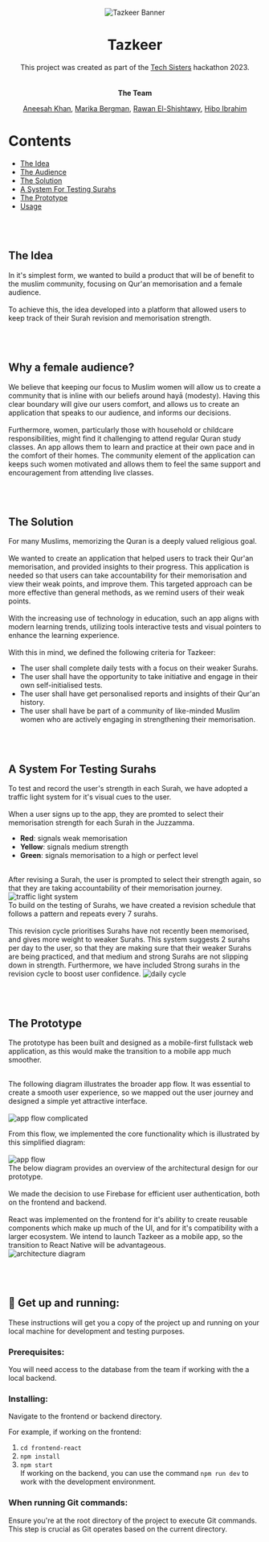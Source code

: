 <p align="center">
  <img src="/assets/tazkeer_banner_dark.png" alt="Tazkeer Banner">
</p>

<div align="center">
    <h1>
        Tazkeer
    </h1>
    <div>
        This project was created as part of the <a href="https://www.tech-sisters.com/">Tech Sisters</a> hackathon 2023.
    </div>
  <br/>
  <br/>
    <strong> The Team </strong>
    <p>
     <a href="https://github.com/annoinspace">Aneesah Khan</a>,  
     <a href="https://github.com/mariberg">Marika Bergman</a>,
      <a href="https://github.com/rawanshisht">Rawan El-Shishtawy</a>, 
      <a href="https://github.com/hiboibrahim">Hibo Ibrahim</a> 
    </p>
</div>
 
  <div>
   <h1>
     Contents
   </h1>
<ul>
 <li><a href="#idea">The Idea</a></li>
    <li><a href="#audience">The Audience</a></li>
    <li><a href="#solution">The Solution</a></li>
    <li><a href="#tls">A System For Testing Surahs</a></li>
    <li><a href="#prototype">The Prototype</a></li>
    <li><a href="#usage">Usage</a></li>
  
</ul>
  </div>
  <br/>
  <br/>
<div>
  <h2 id="idea">
    The Idea
  </h2>
  <p>
    In it's simplest form, we wanted to build a product that will be of benefit to the muslim community, focusing on Qur'an memorisation and a female audience. 
    <br/>
    <br/>
    To achieve this, the idea developed into a platform that allowed users to keep track of their Surah revision and memorisation strength. 
  <p>
  <br/>
  <br/>
      <h2 id="audience">
    Why a female audience?
  </h2>
  <p>
    We believe that keeping our focus to Muslim women will allow us to create a community that is inline with our beliefs around hayā (modesty). Having this clear boundary will give our users comfort, and allows us to create an application that speaks to our audience, and informs our decisions.
<br/>
    <br/>
   Furthermore, women, particularly those with household or childcare responsibilities, might find it challenging to attend regular Quran study classes. An app allows them to learn and practice at their own pace and in the comfort of their homes. The community element of the application can keeps such women motivated and allows them to feel the same support and encouragement from attending live classes.
  <p>
  <br/>
  <br/>
  <h2 id="solution">
    The Solution
  </h2>
  <p>
  For many Muslims, memorizing the Quran is a deeply valued religious goal.
    <br/>
    <br/>
    We wanted to create an application that helped users to track their Qur'an memorisation, 
   and provided insights to their progress. This application is needed so that users can take 
    accountability for their memorisation and view their weak points, and improve them. This targeted approach can be more effective than general methods, as we remind users of their weak points.
    <br/>
    <br/>
    With the increasing use of technology in education, such an app aligns with modern learning trends, utilizing tools interactive tests and visual pointers to enhance the learning experience.
  
  <br/>
   <br/>
  With this in mind, we defined the following criteria for Tazkeer:
      <ul>
      <li>The user shall complete daily tests with a focus on their weaker Surahs.</li>
      <li>The user shall have the opportunity to take initiative and engage in their own self-initialised tests.</li>
      <li>The user shall have get personalised reports and insights of their Qur'an history.</li>
      <li>The user shall have be part of a community of like-minded Muslim women who are actively engaging in strengthening their memorisation.</li>
    </ul>
  <p>
  <br/>
  <br/>
    <h2 id="tls">
   A System For Testing Surahs
  </h2>
  <p>
To test and record the user's strength in each Surah, we have adopted a traffic light system for it's visual cues to the user. 
<br/>
<br/>
When a user signs up to the app, they are promted to select their memorisation strength for each Surah in the Juzzamma.
<br/>
<ul>
<li><strong>Red</strong>: signals weak memorisation</li>
<li><strong>Yellow</strong>: signals medium strength</li>
<li><strong>Green</strong>: signals memorisation to a high or perfect level</li>
</ul>
<br/>
After revising a Surah, the user is prompted to select their strength again, so that they are taking accountability of their memorisation journey.
<br/>
<img src="/assets/tls-overview.png" alt="traffic light system">
<br/>
To build on the testing of Surahs, we have created a revision schedule that follows a pattern and repeats every 7 surahs. 
<br/>
<br/>
This revision cycle prioritises Surahs have not recently been memorised, and gives more weight to weaker Surahs. This system suggests 2 surahs per day to the user, so that they are making sure that their weaker Surahs are being practiced, and that medium and strong Surahs are not slipping down in strength. Furthermore, we have included Strong surahs in the revision cycle to boost user confidence.
<img src="/assets/daily-cycle.png" alt="daily cycle">
  <p>
  <br/>
  <br/>

  <h2 id="prototype">
    The Prototype
  </h2>
  <p>
  The prototype has been built and designed as a mobile-first fullstack web application, as this would make the transition to a mobile app much smoother.
<br/>
 <br/>

The following diagram illustrates the broader app flow. It was essential to create a smooth user experience, so we mapped out the user journey and designed a simple yet attractive interface.
<br/>
<br/>
<img src="/assets/app-flow-complete.png" alt="app flow complicated">

From this flow, we implemented the core functionality which is illustrated by this simplified diagram:
<br/>
<br/>
<img src="/assets/app-flow.png" alt="app flow">
<br/>
The below diagram provides an overview of the architectural design for our prototype.
<br/>
<br/>
We made the decision to use Firebase for efficient user authentication, both on the frontend and backend.
<br/>
<br/>
React was implemented on the frontend for it's ability to create reusable components which make up much of the UI, and for it's compatibility with a larger ecosystem. We intend to launch Tazkeer as a mobile app, so the transition to React Native will be advantageous.
<br/>
<img src="/assets/architecture-diagram.png" alt="architecture diagram">

</div>
<br/>
<br/>

<h2 id="usage">
  🏁 Get up and running:
</h2>

These instructions will get you a copy of the project up and running on your local machine for development and testing purposes.

### Prerequisites:

You will need access to the database from the team if working with the a local backend.

### Installing:

Navigate to the frontend or backend directory.

For example, if working on the frontend:

1. `cd frontend-react` <br/>
2. `npm install` <br/>
3. `npm start`
   <br/>
   If working on the backend, you can use the command `npm run dev` to work with the development environment.
   <br/>

### When running Git commands:

Ensure you're at the root directory of the project to execute Git commands. This step is crucial as Git operates based on the current directory.
